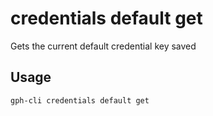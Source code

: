 # credentials default get

Gets the current default credential key saved

## Usage

```bash
gph-cli credentials default get
```




